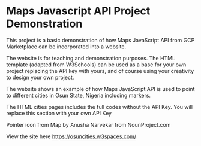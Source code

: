 # Maps Javascript API Project Demonstration

This project is a basic demonstration of how Maps JavaScript API from GCP Marketplace can be incorporated into a website. 

The website is for teaching and demonstration purposes. The HTML template (adapted from W3Schools) can be used as a base for your own project replacing the API key with yours, and of course using your creativity to design your own project.

The website shows an example of how Maps JavaScript API is used to point to different cities in Osun State, Nigeria including markers. 

The HTML cities pages includes the full codes without the API Key. You will replace this section with your own API Key

Pointer icon from Map by Anusha Narvekar from NounProject.com

View the site here https://osuncities.w3spaces.com/
